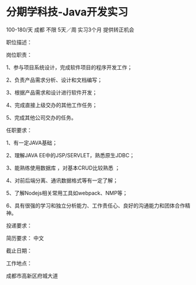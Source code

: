# 分期学科技-Java开发实习

100-180/天 成都 不限 5天／周 实习3个月 提供转正机会

职位描述：

岗位职责：

1、参与项目系统设计，完成软件项目的程序开发工作；

2、负责产品需求分析、设计和文档编写；

3、根据产品需求和设计进行软件开发；

4、完成直接上级交办的其他工作任务； 

5、完成其他公司交办的任务。

任职要求：

1、有一定JAVA基础；

2、理解JAVA EE中的JSP/SERVLET，熟悉原生JDBC；

3、能熟练使用数据库 ，对基本CRUD比较熟悉 ；

4、对前后端分离、通讯数据格式等有一定了解；

5、了解Nodejs相关常用工具如webpack、NMP等；

6、具有很强的学习和独立分析能力、工作责任心、良好的沟通能力和团体合作精神。

投递要求：

简历要求： 中文

截止日期：

工作地点：

成都市高新区府城大道